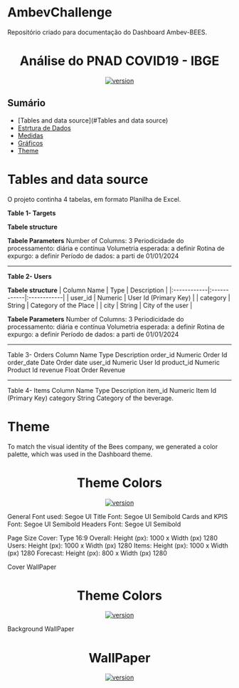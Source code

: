 # AmbevChallenge

Repositório criado para documentação do Dashboard Ambev-BEES.


<h1 align="center">Análise do PNAD COVID19 - IBGE </h1>


<p align="center">
  <a href="">
    <img src="Imagens\covid_cover.jpg"
         alt="version">
  </a>

</p>




## Sumário

- [Tables and data source](#Tables and data source)
- [Estrtura de Dados](#estudo-pnad-covid-19-ibge)
- [Medidas](#organização-do-banco-de-dados)
- [Gráficos](#características-clínicas-dos-sintomas)
- [Theme](#Theme)



# Tables and data source
O projeto continha 4 tabelas, em formato Planilha de Excel.

**Table 1- Targets**

**Tabele structure**

**Tabele Parameters**
Number of Columns: 3
Periodicidade do processamento: diária e contínua
Volumetria esperada: a definir
Rotina de expurgo: a definir
Período de dados: a parti de 01/01/2024


---
**Table 2- Users**

**Tabele structure**
| Column Name	 | Type | Description |
|:------------|:------------|:------------|
| user_id      | Numeric      | User Id (Primary Key)      |
| category	       | String       | Category of the Place      |
| city	       | String       | City of the user      |

**Tabele Parameters**
Number of Columns: 3
Periodicidade do processamento: diária e contínua
Volumetria esperada: a definir
Rotina de expurgo: a definir
Período de dados: a parti de 01/01/2024


---
Table 3- Orders
Column Name	     Type            Description
order_id	       Numeric         Order Id
order_date	     Date            Order date
user_id          Numeric         User Id
product_id	     Numeric         Product Id
revenue	         Float           Order Revenue

---
Table 4- Items
Column Name	     Type            Description
item_id	         Numeric         Item Id (Primary Key)
category	       String          Category of the beverage. 




# Theme

To match the visual identity of the Bees company, we generated a color palette, which was used in the Dashboard theme.

<h1 align="center">Theme Colors </h1>
<p align="center">
  <a href="">
    <img src="Imagens\covid_cover.jpg"
         alt="version">
  </a>

</p>

  General Font used: Segoe UI
  Title Font: Segoe UI Semibold
  Cards and KPIS Font: Segoe UI Semibold
  Headers Font: Segoe UI Semibold

  Page Size
  Cover: Type 16:9
  Overall: Height (px): 1000 x Width (px) 1280
  Users: Height (px): 1000 x Width (px) 1280
  Items: Height (px): 1000 x Width (px) 1280
  Forecast: Height (px): 800 x Width (px) 1280

  Cover WallPaper
  <h1 align="center">Theme Colors </h1>
<p align="center">
  <a href="">
    <img src="Imagens\covid_cover.jpg"
         alt="version">
  </a>

</p>

  Background WallPaper

   <h1 align="center">WallPaper </h1>
<p align="center">
  <a href="">
    <img src="Imagens\covid_cover.jpg"
         alt="version">
  </a>

</p>
